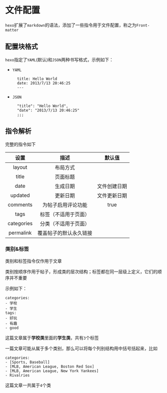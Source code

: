 
# 文件配置

`hexo`扩展了`markdown`的语法，添加了一些指令用于文件配置，称之为`Front-matter`

## 配置块格式

`hexo`指定了`YAML`(默认)和`JSON`两种书写格式，示例如下：

* `YAML`

        title: Hello World
        date: 2013/7/13 20:46:25
        ---

* `JSON`

        "title": "Hello World",
        "date": "2013/7/13 20:46:25"
        ;;;

## 指令解析

完整的指令如下

|    设置    |           描述           |    默认值    |
|:----------:|:------------------------:|:------------:|
|   layout   |         布局方式           |              |
|    title   |         页面标题         |              |
|    date    |         生成日期         | 文件创建日期 |
|   updated  |         更新日期         | 文件更新日期 |
|  comments  |    为帖子启用评论功能    |     true     |
|    tags    | 标签（不适用于页面） |              |
| categories | 分类（不适用于页面） |              |
|  permalink |  覆盖帖子的默认永久链接  |              |

### 类别&标签

类别和标签指令仅作用于文章

类别按顺序作用于帖子，形成类的层次结构；标签都在同一层级上定义，它们的顺序并不重要

示例如下：

    categories:
    - 学校
    - 学生
    tags:
    - 好玩
    - 有趣
    - good

这篇文章属于**学校类**里面的**学生类**，共有`3`个标签

一篇文章可能从属于多个类别，那么可以将每个列别结构用中括号括起来，比如

    categories:
    - [Sports, Baseball]
    - [MLB, American League, Boston Red Sox]
    - [MLB, American League, New York Yankees]
    - Rivalries

这篇文章一共属于`4`个类
